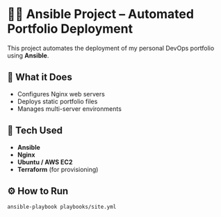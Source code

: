 # 🧑‍💻 Ansible Project – Automated Portfolio Deployment

This project automates the deployment of my personal DevOps portfolio using **Ansible**.

## 🚀 What it Does
- Configures Nginx web servers
- Deploys static portfolio files
- Manages multi-server environments

## 🧰 Tech Used
- **Ansible**
- **Nginx**
- **Ubuntu / AWS EC2**
- **Terraform** (for provisioning)

## ⚙️ How to Run
```bash
ansible-playbook playbooks/site.yml

